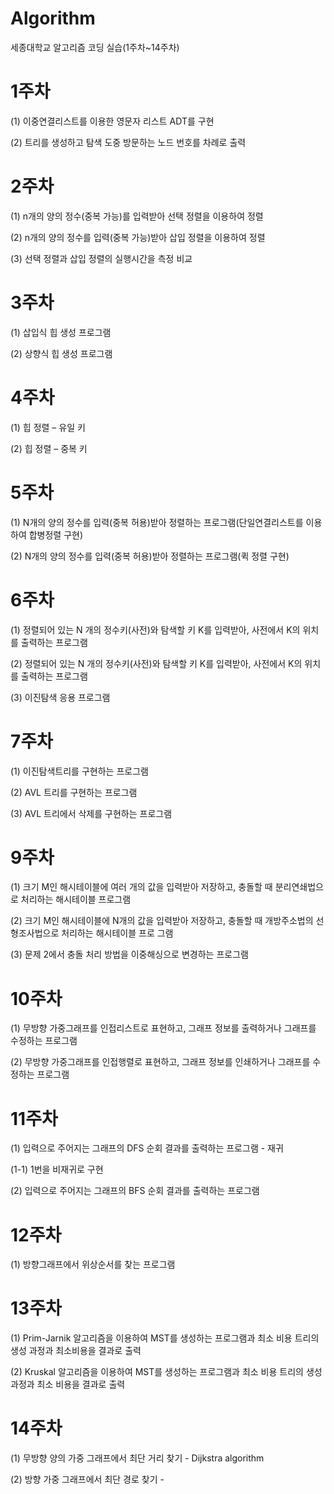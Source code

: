 # Algorithm
세종대학교 알고리즘 코딩 실습(1주차~14주차)

# **1주차**
(1) 이중연결리스트를 이용한 영문자 리스트 ADT를 구현

(2) 트리를 생성하고 탐색 도중 방문하는 노드 번호를 차례로 출력
# **2주차**
(1) n개의 양의 정수(중복 가능)를 입력받아 선택 정렬을 이용하여 정렬

(2) n개의 양의 정수를 입력(중복 가능)받아 삽입 정렬을 이용하여 정렬

(3) 선택 정렬과 삽입 정렬의 실행시간을 측정 비교
# **3주차**
(1) 삽입식 힙 생성 프로그램

(2) 상향식 힙 생성 프로그램
# **4주차**
(1) 힙 정렬 – 유일 키

(2) 힙 정렬 – 중복 키
# **5주차**
(1) N개의 양의 정수를 입력(중복 허용)받아 정렬하는 프로그램(단일연결리스트를 이용하여 합병정렬 구현)

(2) N개의 양의 정수를 입력(중복 허용)받아 정렬하는 프로그램(퀵 정렬 구현)
# **6주차**
(1) 정렬되어 있는 N 개의 정수키(사전)와 탐색할 키 K를 입력받아, 사전에서 K의 위치를 출력하는 프로그램

(2) 정렬되어 있는 N 개의 정수키(사전)와 탐색할 키 K를 입력받아, 사전에서 K의 위치를 출력하는 프로그램

(3) 이진탐색 응용 프로그램
# **7주차**
(1) 이진탐색트리를 구현하는 프로그램

(2) AVL 트리를 구현하는 프로그램

(3) AVL 트리에서 삭제를 구현하는 프로그램
# **9주차**
(1) 크기 M인 해시테이블에 여러 개의 값을 입력받아 저장하고, 충돌할 때 분리연쇄법으로 처리하는 해시테이블 프로그램

(2) 크기 M인 해시테이블에 N개의 값을 입력받아 저장하고, 충돌할 때 개방주소법의 선형조사법으로 처리하는 해시테이블 프로
그램

(3) 문제 2에서 충돌 처리 방법을 이중해싱으로 변경하는 프로그램
# **10주차**
(1) 무방향 가중그래프를 인접리스트로 표현하고, 그래프 정보를 출력하거나 그래프를 수정하는 프로그램

(2) 무방향 가중그래프를 인접행렬로 표현하고, 그래프 정보를 인쇄하거나 그래프를 수정하는 프로그램
# **11주차**
(1) 입력으로 주어지는 그래프의 DFS 순회 결과를 출력하는 프로그램 - 재귀

(1-1) 1번을 비재귀로 구현

(2) 입력으로 주어지는 그래프의 BFS 순회 결과를 출력하는 프로그램
# **12주차**
(1) 방향그래프에서 위상순서를 찾는 프로그램
# **13주차**
(1) Prim-Jarnik 알고리즘을 이용하여 MST를 생성하는 프로그램과 최소 비용 트리의 생성 과정과 최소비용을 결과로 출력

(2) Kruskal 알고리즘을 이용하여 MST를 생성하는 프로그램과 최소 비용 트리의 생성과정과 최소 비용을 결과로 출력
# **14주차**
(1) 무방향 양의 가중 그래프에서 최단 거리 찾기 - Dijkstra algorithm

(2) 방향 가중 그래프에서 최단 경로 찾기 - 
